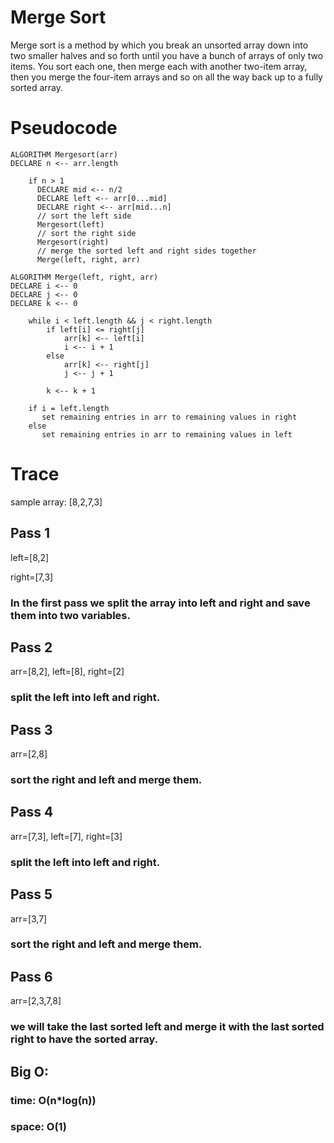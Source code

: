 # Merge Sort
Merge sort is a method by which you break an unsorted array down into two smaller halves and so forth until you have a bunch of arrays of only two items. You sort each one, then merge each with another two-item array, then you merge the four-item arrays and so on all the way back up to a fully sorted array.
# Pseudocode
```
ALGORITHM Mergesort(arr)
DECLARE n <-- arr.length

    if n > 1
      DECLARE mid <-- n/2
      DECLARE left <-- arr[0...mid]
      DECLARE right <-- arr[mid...n]
      // sort the left side
      Mergesort(left)
      // sort the right side
      Mergesort(right)
      // merge the sorted left and right sides together
      Merge(left, right, arr)

ALGORITHM Merge(left, right, arr)
DECLARE i <-- 0
DECLARE j <-- 0
DECLARE k <-- 0

    while i < left.length && j < right.length
        if left[i] <= right[j]
            arr[k] <-- left[i]
            i <-- i + 1
        else
            arr[k] <-- right[j]
            j <-- j + 1
            
        k <-- k + 1

    if i = left.length
       set remaining entries in arr to remaining values in right
    else
       set remaining entries in arr to remaining values in left
```
# Trace
sample array: [8,2,7,3]

## Pass 1
left=[8,2]

right=[7,3]
### In the first pass we split the array into left and right and save them into two variables.

## Pass 2
arr=[8,2], left=[8], right=[2]
### split the left into left and right.

## Pass 3
arr=[2,8]
### sort the right and left and merge them.

## Pass 4
arr=[7,3], left=[7], right=[3]
### split the left into left and right.

## Pass 5
arr=[3,7]
### sort the right and left and merge them.

## Pass 6
arr=[2,3,7,8]
### we will take the last sorted left and merge it with the last sorted right to have the sorted array.


## Big O:

### time: O(n*log(n))

### space: O(1)